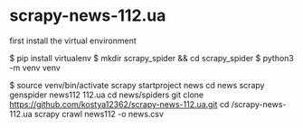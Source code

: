 # scrapy-news-112.ua

first install the virtual environment

$ pip install virtualenv
$ mkdir scrapy_spider && cd scrapy_spider
$ python3 -m venv venv

$ source venv/bin/activate
scrapy startproject news
cd news
scrapy genspider news112 112.ua
cd news/spiders
git clone https://github.com/kostya12362/scrapy-news-112.ua.git
cd /scrapy-news-112.ua
scrapy crawl news112 -o news.csv

